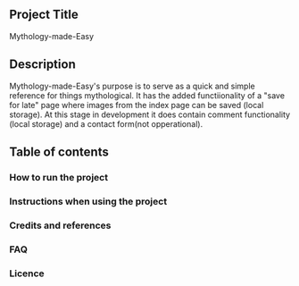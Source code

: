 ## Project Title
Mythology-made-Easy

## Description 

Mythology-made-Easy's purpose is to serve as a quick and simple reference for things mythological. 
It has the added functiionality of a "save for late" page where images from the index page can be saved (local storage).
At this stage in development it does contain comment functionality (local storage) and a contact form(not opperational).


## Table of contents
### How to run the project
### Instructions when using the project
### Credits and references
### FAQ
### Licence
